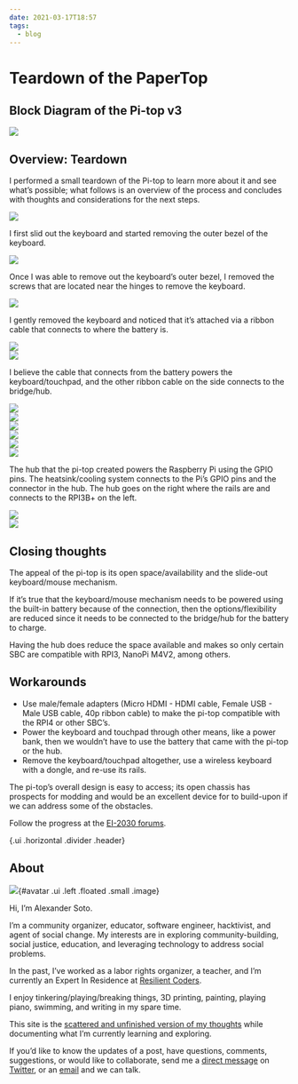 ```yaml
---
date: 2021-03-17T18:57
tags:
  - blog
---
```


# Teardown of the PaperTop

## Block Diagram of the Pi-top v3

<a href="static/teardown-of-the-papertop/pitop-block-diagram.png" target="_blank" class="ui centered large image">
  <img src="static/teardown-of-the-papertop/pitop-block-diagram.png">
</a>

## Overview: Teardown

I performed a small teardown of the Pi-top to learn more about it and see what’s possible; what follows is an overview of the process and concludes with thoughts and considerations for the next steps.

<a href="static/teardown-of-the-papertop/vlcsnap-2021-03-16-11h22m45s720.png" target="_blank" class="ui centered large image">
  <img src="static/teardown-of-the-papertop/vlcsnap-2021-03-16-11h22m45s720.png">
</a>

I first slid out the keyboard and started removing the outer bezel of the keyboard.

<a href="static/teardown-of-the-papertop/vlcsnap-2021-03-16-11h28m26s871.png" target="_blank" class="ui centered large image">
  <img src="static/teardown-of-the-papertop/vlcsnap-2021-03-16-11h28m26s871.png">
</a>

Once I was able to remove out the keyboard’s outer bezel, I removed the screws that are located near the hinges to remove the keyboard.

<a href="static/teardown-of-the-papertop/vlcsnap-2021-03-16-11h29m42s162.png" target="_blank" class="ui centered large image">
  <img src="static/teardown-of-the-papertop/vlcsnap-2021-03-16-11h29m42s162.png">
</a>

I gently removed the keyboard and noticed that it’s attached via a ribbon cable that connects to where the battery is.

<a href="static/teardown-of-the-papertop/vlcsnap-2021-03-16-11h31m30s778.png" target="_blank" class="ui centered large image">
  <img src="static/teardown-of-the-papertop/vlcsnap-2021-03-16-11h31m30s778.png">
</a>

<br>

<a href="static/teardown-of-the-papertop/vlcsnap-2021-03-16-11h31m51s118.png" target="_blank" class="ui centered large image">
  <img src="static/teardown-of-the-papertop/vlcsnap-2021-03-16-11h31m51s118.png">
</a>

<br>

I believe the cable that connects from the battery powers the keyboard/touchpad, and the other ribbon cable on the side connects to the bridge/hub.

<a href="static/teardown-of-the-papertop/vlcsnap-2021-03-16-11h32m16s499.png" target="_blank" class="ui centered large image">
  <img src="static/teardown-of-the-papertop/vlcsnap-2021-03-16-11h32m16s499.png">
</a>

<br>

<a href="static/teardown-of-the-papertop/Screenshot 2021-03-16 12-11-35.png" target="_blank" class="ui centered large image">
  <img src="static/teardown-of-the-papertop/Screenshot 2021-03-16 12-11-35.png">
</a>

<br>

<a href="static/teardown-of-the-papertop/Screenshot 2021-03-16 12-12-59.png" target="_blank" class="ui centered large image">
  <img src="static/teardown-of-the-papertop/Screenshot 2021-03-16 12-12-59.png">
</a>

<br>

<a href="static/teardown-of-the-papertop/Screenshot 2021-03-16 12-16-28.png" target="_blank" class="ui centered large image">
  <img src="static/teardown-of-the-papertop/Screenshot 2021-03-16 12-16-28.png">
</a>

<br>

<a href="static/teardown-of-the-papertop/Screenshot 2021-03-16 12-24-51.png" target="_blank" class="ui centered large image">
  <img src="static/teardown-of-the-papertop/Screenshot 2021-03-16 12-24-51.png">
</a>

<br>

<a href="static/teardown-of-the-papertop/Screenshot 2021-03-16 12-25-24.png" target="_blank" class="ui centered large image">
  <img src="static/teardown-of-the-papertop/Screenshot 2021-03-16 12-25-24.png">
</a>

<br>


The hub that the pi-top created powers the Raspberry Pi using the GPIO pins. The heatsink/cooling system connects to the Pi’s GPIO pins and the connector in the hub. The hub goes on the right where the rails are and connects to the RPI3B+ on the left.

<a href="static/teardown-of-the-papertop/image-2.jpg" target="_blank" class="ui centered large image">
  <img src="static/teardown-of-the-papertop/image-2.jpg">
</a>

<br>

<a href="static/teardown-of-the-papertop/image.jpg" target="_blank" class="ui centered large image">
  <img src="static/teardown-of-the-papertop/image.jpg">
</a>

<br>

## Closing thoughts

The appeal of the pi-top is its open space/availability and the slide-out keyboard/mouse mechanism.

If it’s true that the keyboard/mouse mechanism needs to be powered using the built-in battery because of the connection, then the options/flexibility are reduced since it needs to be connected to the bridge/hub for the battery to charge.

Having the hub does reduce the space available and makes so only certain SBC are compatible with RPI3, NanoPi M4V2, among others.

## Workarounds

- Use male/female adapters (Micro HDMI - HDMI cable, Female USB - Male USB cable, 40p ribbon cable) to make the pi-top compatible with the RPI4 or other SBC’s.
- Power the keyboard and touchpad through other means, like a power bank, then we wouldn’t have to use the battery that came with the pi-top or the hub.
- Remove the keyboard/touchpad altogether, use a wireless keyboard with a dongle, and re-use its rails.

The pi-top’s overall design is easy to access; its open chassis has prospects for modding and would be an excellent device for to build-upon if we can address some of the obstacles.

Follow the progress at the [EI-2030 forums](https://forum.ei2030.org/t/papertop-laptop/136).

{.ui .horizontal .divider .header}

## About
![](static/profile.jpeg){#avatar .ui .left .floated .small .image}

Hi, I’m Alexander Soto.

I’m a community organizer, educator, software engineer, hacktivist, and agent of social change. My interests are in exploring community-building, social justice, education, and leveraging technology to address social problems.

In the past, I’ve worked as a labor rights organizer, a teacher, and I’m currently an Expert In Residence at [Resilient Coders](https://www.resilientcoders.org/).

I enjoy tinkering/playing/breaking things, 3D printing, painting, playing piano, swimming, and writing in my spare time.

This site is the [scattered and unfinished version of my thoughts](https://alexsoto.dev/impulse.html) while documenting what I’m currently learning and exploring.

If you’d like to know the updates of a post, have questions, comments, suggestions, or would like to collaborate, send me a [direct message](https://twitter.com/messages/compose?recipient_id=4648173315) on [Twitter](https://twitter.com/alexsotodev), or an [email](mailto:contact@alexsoto.dev) and we can talk.

<section id="subscriptionLinks"></section>

<div class="ui section divider"></div>

<section id="socialMediaLinks"></section>

<div class="ui section divider"></div>

<div id="commento"></div>
